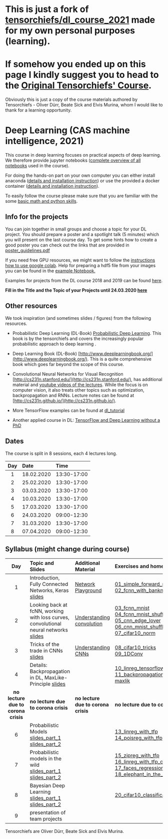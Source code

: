 

# This is just a fork of [tensorchiefs/dl_course_2021](https://github.com/tensorchiefs/dl_course_2021) made for my own personal purposes (learning).

# If somehow you ended up on this page I kindly suggest you to head to the [Original Tensorchiefs' Course](https://tensorchiefs.github.io/dl_course_2021/).

Obviously this is just a copy of the course materials authored by Tensorchiefs - Oliver Dürr, Beate Sick and Elvis Murina, whom I would like to thank for a learning opportunity.

# Deep Learning (CAS machine intelligence, 2021) 

This course in deep learning focuses on practical aspects of deep learning. We therefore provide jupyter notebooks ([complete overview of all notebooks](https://github.com/tensorchiefs/dl_course_2020/tree/master/notebooks) used in the course).

For doing the hands-on part on your own computer you can either install anaconda ([details and installation instruction](anaconda.md)) or use the provided a docker container ([details and installation instruction](docker.md)).

To easily follow the course please make sure that you are familiar with the some [basic math and python skills](prerequistites.md). 

## Info for the projects
You can join together in small groups and choose a topic for your DL project. You should prepare a poster and a spotlight talk (5 minutes) which you will present on the last course day. To get some hints how to create a good poster you can check out the links that are provided in <a href="https://www.dropbox.com/s/u1f6mqk4pc3uhxe/poster-guidelines.pdf?dl=1">poster_guidelines.pdf</a> 

If you need free GPU resources, we might want to follow the [instructions how to use google colab](co.md). Help for preparing a hdf5 file from your images you can be found in the <a href="https://github.com/tensorchiefs/dl_course_2018/blob/master/notebooks/data_prep.ipynb"> example Notebook.</a> 

Examples for projects from the DL course 2018 and 2019 can be found [here](projects.md).

**Fill in the Title and the Topic of your Projects until 24.03.2020 [here](https://docs.google.com/spreadsheets/d/18VFrPbKq3YSOg8Ebc1q1wGgkfgaWl7IkcCClGEDGj6Q/edit#gid=0)**

## Other resources 
We took inspiration (and sometimes slides / figures) from the following resources.

* Probabilistic Deep Learning (DL-Book) [Probabilistic Deep Learning](https://www.manning.com/books/probabilistic-deep-learning?a_aid=probabilistic_deep_learning&a_bid=78e55885). This book is by the tensorchiefs and covers the increasingly popular probabilistic approach to deep learning .

* Deep Learning Book (DL-Book) [http://www.deeplearningbook.org/](http://www.deeplearningbook.org/). This is a quite comprehensive book which goes far beyond the scope of this course.

* Convolutional Neural Networks for Visual Recognition [http://cs231n.stanford.edu/](http://cs231n.stanford.edu/), has additional material and [youtube videos of the lectures](https://www.youtube.com/playlist?list=PLkt2uSq6rBVctENoVBg1TpCC7OQi31AlC). While the focus is on computer vision, it also treats other topics such as optimization, backpropagation and RNNs. Lecture notes can be found at [http://cs231n.github.io/](http://cs231n.github.io/).

* More TensorFlow examples can be found at [dl_tutorial](https://github.com/oduerr/dl_tutorial/tree/master/tensorflow/) 

* Another applied course in DL: [TensorFlow and Deep Learning without a PhD](https://cloud.google.com/blog/big-data/2017/01/learn-tensorflow-and-deep-learning-without-a-phd)

## Dates 
The course is split in 8 sessions, each 4 lectures long. 

| Day  |      Date    |      Time    |
|:--------:|:--------------|:---------------|
| 1        | 18.02.2020|13:30-17:00
| 2        | 25.02.2020|13:30-17:00
| 3        | 03.03.2020|13:30-17:00
| 4        | 10.03.2020|13:30-17:00
| 5        | 17.03.2020|13:30-17:00
| 6        | 24.03.2020|09:00-12:30
| 7        | 31.03.2020|13:30-17:00
| 8        | 07.04.2020|09:00-12:30

## Syllabus (might change during course)

| Day  |      Topic and Slides    |      Additional Material    |		Exercises and homework  |
|:----------------:|:-----------------------|:----------------------------|:--------------------------------------|
| 1        | Introduction, Fully Connected Networks, Keras [slides](https://github.com/tensorchiefs/dl_course_2020/blob/master/slides/01_Introduction.pdf) |[Network Playground](https://playground.tensorflow.org/) |[01_simple_forward_pass](https://github.com/tensorchiefs/dl_course_2020/blob/master/notebooks/01_simple_forward_pass.ipynb)<br>[02_fcnn_with_banknote](https://github.com/tensorchiefs/dl_course_2020/blob/master/notebooks/02_fcnn_with_banknote.ipynb)
| 2        |Looking back at fcNN, working with loss curves, convolutional neural networks [slides](https://github.com/tensorchiefs/dl_course_2020/blob/master/slides/02_CNN.pdf) |[Understanding convolution](https://towardsdatascience.com/intuitively-understanding-convolutions-for-deep-learning-1f6f42faee1)|[03_fcnn_mnist](https://github.com/tensorchiefs/dl_course_2020/blob/master/notebooks/03_fcnn_mnist.ipynb)<br>[04_fcnn_mnist_shuffled](https://github.com/tensorchiefs/dl_course_2020/blob/master/notebooks/04_fcnn_mnist_shuffled.ipynb)<br>[05_cnn_edge_lover](https://github.com/tensorchiefs/dl_course_2020/blob/master/notebooks/05_cnn_edge_lover.ipynb)<br>[06_cnn_mnist_shuffled](https://github.com/tensorchiefs/dl_course_2020/blob/master/notebooks/06_cnn_mnist_shuffled.ipynb)<br>[07_cifar10_norm](https://github.com/tensorchiefs/dl_course_2020/blob/master/notebooks/07_cifar10_norm.ipynb)
| 3        |Tricks of the trade in CNNs [slides](https://github.com/tensorchiefs/dl_course_2020/blob/master/slides/03_CNN.pdf)|[Understanding CNNs](http://cs231n.github.io/understanding-cnn)|[08_cifar10_tricks](https://github.com/tensorchiefs/dl_course_2020/blob/master/notebooks/08_cifar10_tricks.ipynb)<br>[09_1DConv](https://github.com/tensorchiefs/dl_course_2020/blob/master/notebooks/09_1DConv.ipynb)
| 4        |Details: Backpropagation in DL, MaxLike-Principle [slides](https://github.com/tensorchiefs/dl_course_2020/blob/master/slides/04_Details.pdf)| |[10_linreg_tensorflow](https://github.com/tensorchiefs/dl_course_2020/blob/master/notebooks/10_linreg_tensorflow.ipynb)<br>[11_backpropagation](https://github.com/tensorchiefs/dl_course_2020/blob/master/notebooks/11_backpropagation.ipynb)<br>[maxlik](https://github.com/tensorchiefs/dl_book/blob/master/chapter_04/nb_ch04_01.ipynb)
|**no lecture due to corona crisis**         |**no lecture due to corona crisis**|**no lecture due to corona crisis**|**no lecture due to corona crisis**
|6     |Probabilistic Models [slides_part_1](https://github.com/tensorchiefs/dl_course_2020/blob/master/slides/05_Probabilistic_Modeling_part1.pdf)  [slides_part_2](https://github.com/tensorchiefs/dl_course_2020/blob/master/slides/05_part2.pdf)| |[13_linreg_with_tfp](https://github.com/tensorchiefs/dl_course_2020/blob/master/notebooks/13_linreg_with_tfp.ipynb)<br>[14_poisreg_with_tfp](https://github.com/tensorchiefs/dl_course_2020/blob/master/notebooks/14_poisreg_with_tfp.ipynb)
| 7        |Probabilistic models in the wild [slides_part_1](https://github.com/tensorchiefs/dl_course_2020/blob/master/slides/06_part1.pdf) [slides_part_2](https://github.com/tensorchiefs/dl_course_2020/blob/master/slides/06_mixtures_and_bayes_part2.pdf) ||[15_zipreg_with_tfp](https://github.com/tensorchiefs/dl_course_2020/blob/master/notebooks/15_zipreg_with_tfp.ipynb)<br>[16_linreg_with_tfp_const_sigma](https://github.com/tensorchiefs/dl_course_2020/blob/master/notebooks/16_linreg_with_tfp_const_sigma.ipynb)<br>[17_faces_regression](https://github.com/tensorchiefs/dl_course_2020/blob/master/notebooks/17_faces_regression.ipynb)<br>[18_elephant_in_the_room](https://github.com/tensorchiefs/dl_course_2020/blob/master/notebooks/18_elephant_in_the_room.ipynb)
| 8        | Bayesian Deep Learning [slides_part_1](https://github.com/tensorchiefs/dl_course_2020/blob/master/slides/07_bayes_part1.pdf) [slides_part_2](https://github.com/tensorchiefs/dl_course_2020/blob/master/slides/07_bayes_part2.pdf)| |[20_cifar10_classification_mc_and_vi](https://github.com/tensorchiefs/dl_course_2020/blob/master/notebooks/20_cifar10_classification_mc_and_vi.ipynb)|
|9        |presentation of team projects | |

Tensorchiefs are Oliver Dürr, Beate Sick and Elvis Murina.
